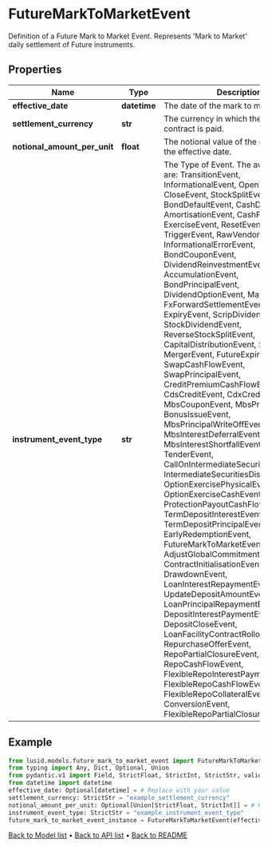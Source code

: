 # FutureMarkToMarketEvent

Definition of a Future Mark to Market Event.  Represents 'Mark to Market' daily settlement of Future instruments.
## Properties
Name | Type | Description | Notes
------------ | ------------- | ------------- | -------------
**effective_date** | **datetime** | The date of the mark to market event. | [optional] 
**settlement_currency** | **str** | The currency in which the Future contract is paid. | 
**notional_amount_per_unit** | **float** | The notional value of the contract on the effective date. | [optional] 
**instrument_event_type** | **str** | The Type of Event. The available values are: TransitionEvent, InformationalEvent, OpenEvent, CloseEvent, StockSplitEvent, BondDefaultEvent, CashDividendEvent, AmortisationEvent, CashFlowEvent, ExerciseEvent, ResetEvent, TriggerEvent, RawVendorEvent, InformationalErrorEvent, BondCouponEvent, DividendReinvestmentEvent, AccumulationEvent, BondPrincipalEvent, DividendOptionEvent, MaturityEvent, FxForwardSettlementEvent, ExpiryEvent, ScripDividendEvent, StockDividendEvent, ReverseStockSplitEvent, CapitalDistributionEvent, SpinOffEvent, MergerEvent, FutureExpiryEvent, SwapCashFlowEvent, SwapPrincipalEvent, CreditPremiumCashFlowEvent, CdsCreditEvent, CdxCreditEvent, MbsCouponEvent, MbsPrincipalEvent, BonusIssueEvent, MbsPrincipalWriteOffEvent, MbsInterestDeferralEvent, MbsInterestShortfallEvent, TenderEvent, CallOnIntermediateSecuritiesEvent, IntermediateSecuritiesDistributionEvent, OptionExercisePhysicalEvent, OptionExerciseCashEvent, ProtectionPayoutCashFlowEvent, TermDepositInterestEvent, TermDepositPrincipalEvent, EarlyRedemptionEvent, FutureMarkToMarketEvent, AdjustGlobalCommitmentEvent, ContractInitialisationEvent, DrawdownEvent, LoanInterestRepaymentEvent, UpdateDepositAmountEvent, LoanPrincipalRepaymentEvent, DepositInterestPaymentEvent, DepositCloseEvent, LoanFacilityContractRolloverEvent, RepurchaseOfferEvent, RepoPartialClosureEvent, RepoCashFlowEvent, FlexibleRepoInterestPaymentEvent, FlexibleRepoCashFlowEvent, FlexibleRepoCollateralEvent, ConversionEvent, FlexibleRepoPartialClosureEvent | 
## Example

```python
from lusid.models.future_mark_to_market_event import FutureMarkToMarketEvent
from typing import Any, Dict, Optional, Union
from pydantic.v1 import Field, StrictFloat, StrictInt, StrictStr, validator
from datetime import datetime
effective_date: Optional[datetime] = # Replace with your value
settlement_currency: StrictStr = "example_settlement_currency"
notional_amount_per_unit: Optional[Union[StrictFloat, StrictInt]] = # Replace with your value
instrument_event_type: StrictStr = "example_instrument_event_type"
future_mark_to_market_event_instance = FutureMarkToMarketEvent(effective_date=effective_date, settlement_currency=settlement_currency, notional_amount_per_unit=notional_amount_per_unit, instrument_event_type=instrument_event_type)

```

[Back to Model list](../README.md#documentation-for-models) &#8226; [Back to API list](../README.md#documentation-for-api-endpoints) &#8226; [Back to README](../README.md)

